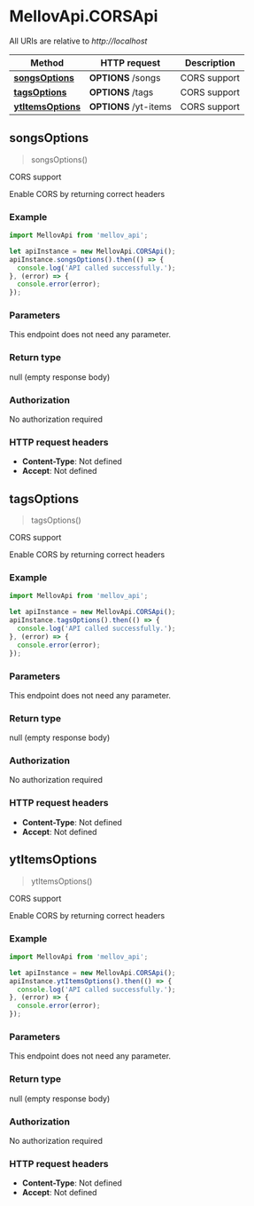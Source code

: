 # MellovApi.CORSApi

All URIs are relative to *http://localhost*

Method | HTTP request | Description
------------- | ------------- | -------------
[**songsOptions**](CORSApi.md#songsOptions) | **OPTIONS** /songs | CORS support
[**tagsOptions**](CORSApi.md#tagsOptions) | **OPTIONS** /tags | CORS support
[**ytItemsOptions**](CORSApi.md#ytItemsOptions) | **OPTIONS** /yt-items | CORS support



## songsOptions

> songsOptions()

CORS support

Enable CORS by returning correct headers 

### Example

```javascript
import MellovApi from 'mellov_api';

let apiInstance = new MellovApi.CORSApi();
apiInstance.songsOptions().then(() => {
  console.log('API called successfully.');
}, (error) => {
  console.error(error);
});

```

### Parameters

This endpoint does not need any parameter.

### Return type

null (empty response body)

### Authorization

No authorization required

### HTTP request headers

- **Content-Type**: Not defined
- **Accept**: Not defined


## tagsOptions

> tagsOptions()

CORS support

Enable CORS by returning correct headers 

### Example

```javascript
import MellovApi from 'mellov_api';

let apiInstance = new MellovApi.CORSApi();
apiInstance.tagsOptions().then(() => {
  console.log('API called successfully.');
}, (error) => {
  console.error(error);
});

```

### Parameters

This endpoint does not need any parameter.

### Return type

null (empty response body)

### Authorization

No authorization required

### HTTP request headers

- **Content-Type**: Not defined
- **Accept**: Not defined


## ytItemsOptions

> ytItemsOptions()

CORS support

Enable CORS by returning correct headers 

### Example

```javascript
import MellovApi from 'mellov_api';

let apiInstance = new MellovApi.CORSApi();
apiInstance.ytItemsOptions().then(() => {
  console.log('API called successfully.');
}, (error) => {
  console.error(error);
});

```

### Parameters

This endpoint does not need any parameter.

### Return type

null (empty response body)

### Authorization

No authorization required

### HTTP request headers

- **Content-Type**: Not defined
- **Accept**: Not defined

